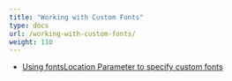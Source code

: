 ```yaml
---
title: "Working with Custom Fonts"
type: docs
url: /working-with-custom-fonts/
weight: 110
---
```


- [Using fontsLocation Parameter to specify custom fonts](/using-fontslocation-parameter-to-specify-custom-fonts-html/)
